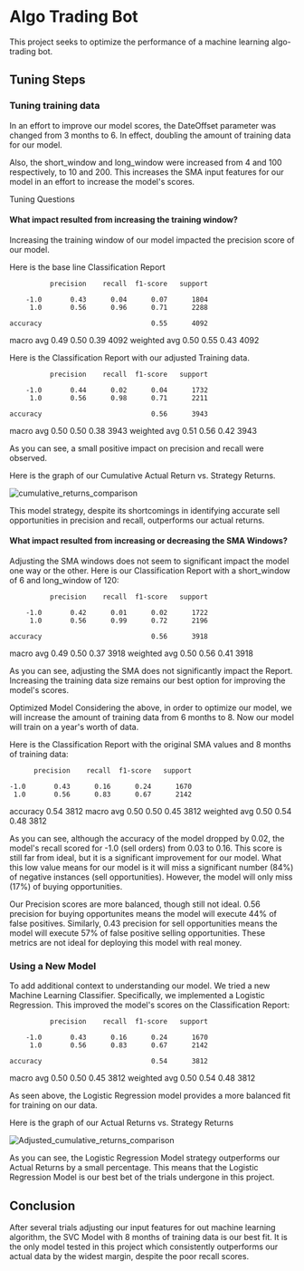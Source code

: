 # Algo Trading Bot
This project seeks to optimize the performance of a machine learning algo-trading bot.

## Tuning Steps
### Tuning training data
In an effort to improve our model scores, the DateOffset parameter was changed from 3 months to 6. In effect, doubling the amount of training data for our model.

Also, the short_window and long_window were increased from 4 and 100 respectively, to 10 and 200. This increases the SMA input features for our model in an effort to increase the model's scores.

Tuning Questions
#### What impact resulted from increasing the training window?
Increasing the training window of our model impacted the precision score of our model.

Here is the base line Classification Report

              precision    recall  f1-score   support

        -1.0       0.43      0.04      0.07      1804
         1.0       0.56      0.96      0.71      2288

    accuracy                           0.55      4092
   macro avg       0.49      0.50      0.39      4092
weighted avg       0.50      0.55      0.43      4092

Here is the Classification Report with our adjusted Training data.

              precision    recall  f1-score   support

        -1.0       0.44      0.02      0.04      1732
         1.0       0.56      0.98      0.71      2211

    accuracy                           0.56      3943
   macro avg       0.50      0.50      0.38      3943
weighted avg       0.51      0.56      0.42      3943

As you can see, a small positive impact on precision and recall were observed.

Here is the graph of our Cumulative Actual Return vs. Strategy Returns.

![cumulative_returns_comparison](https://github.com/GabeMorano/Algo-Trading-Bot/assets/160795583/90515223-ec3c-46b2-95fb-83a29eb5a44f)


This model strategy, despite its shortcomings in identifying accurate sell opportunities in precision and recall, outperforms our actual returns.

#### What impact resulted from increasing or decreasing the SMA Windows?
Adjusting the SMA windows does not seem to significant impact the model one way or the other. Here is our Classification Report with a short_window of 6 and long_window of 120:

              precision    recall  f1-score   support

        -1.0       0.42      0.01      0.02      1722
         1.0       0.56      0.99      0.72      2196

    accuracy                           0.56      3918
   macro avg       0.49      0.50      0.37      3918
weighted avg       0.50      0.56      0.41      3918

As you can see, adjusting the SMA does not significantly impact the Report. Increasing the training data size remains our best option for improving the model's scores.

Optimized Model
Considering the above, in order to optimize our model, we will increase the amount of training data from 6 months to 8. Now our model will train on a year's worth of data.

Here is the Classification Report with the original SMA values and 8 months of training data:

          precision    recall  f1-score   support

    -1.0       0.43      0.16      0.24      1670
     1.0       0.56      0.83      0.67      2142

accuracy                           0.54      3812
macro avg 0.50 0.50 0.45 3812 weighted avg 0.50 0.54 0.48 3812

As you can see, although the accuracy of the model dropped by 0.02, the model's recall scored for -1.0 (sell orders) from 0.03 to 0.16. This score is still far from ideal, but it is a significant improvement for our model. What this low value means for our model is it will miss a significant number (84%) of negative instances (sell opportunities). However, the model will only miss (17%) of buying opportunities.

Our Precision scores are more balanced, though still not ideal. 0.56 precision for buying opportunites means the model will execute 44% of false positives. Similarly, 0.43 precision for sell opportunities means the model will execute 57% of false positive selling opportunities. These metrics are not ideal for deploying this model with real money.

### Using a New Model
To add additional context to understanding our model. We tried a new Machine Learning Classifier. Specifically, we implemented a Logistic Regression. This improved the model's scores on the Classification Report:

              precision    recall  f1-score   support

        -1.0       0.43      0.16      0.24      1670
         1.0       0.56      0.83      0.67      2142

    accuracy                           0.54      3812
   macro avg       0.50      0.50      0.45      3812
weighted avg       0.50      0.54      0.48      3812

As seen above, the Logistic Regression model provides a more balanced fit for training on our data.

Here is the graph of our Actual Returns vs. Strategy Returns

![Adjusted_cumulative_returns_comparison](https://github.com/GabeMorano/Algo-Trading-Bot/assets/160795583/a052a200-068f-4d2c-94f7-61ca5adc1a9b)



As you can see, the Logistic Regression Model strategy outperforms our Actual Returns by a small percentage. This means that the Logistic Regression Model is our best bet of the trials undergone in this project.

## Conclusion
After several trials adjusting our input features for out machine learning algorithm, the SVC Model with 8 months of training data is our best fit. It is the only model tested in this project which consistently outperforms our actual data by the widest margin, despite the poor recall scores.
